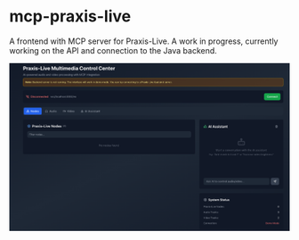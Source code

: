 # mcp-praxis-live
A frontend with MCP server for Praxis-Live. A work in progress, currently working on the API and connection to the Java backend.

![title](./screenshot.png)
